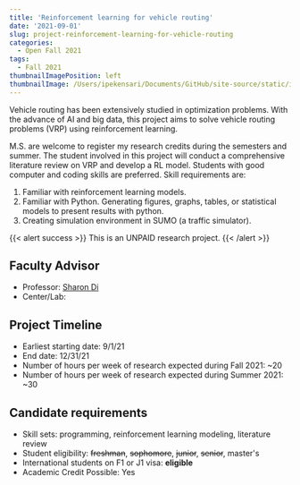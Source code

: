 ```yaml
---
title: 'Reinforcement learning for vehicle routing'
date: '2021-09-01'
slug: project-reinforcement-learning-for-vehicle-routing
categories:
  - Open Fall 2021
tags:
  - Fall 2021
thumbnailImagePosition: left
thumbnailImage: /Users/ipekensari/Documents/GitHub/site-source/static/img/construction.png
---
```

Vehicle routing has been extensively studied in optimization problems. With the advance of AI and big data, this project aims to solve vehicle routing problems (VRP) using reinforcement learning.

<!--more-->


M.S. are welcome to register my research credits during the semesters and summer. The student involved in this project will conduct a comprehensive literature review on VRP and develop a RL model. Students with good computer and coding skills are preferred. Skill requirements are:
1.	Familiar with reinforcement learning models.
2.	Familiar with Python. Generating figures, graphs, tables, or statistical models to present results with python. 
3.	Creating simulation environment in SUMO (a traffic simulator).

{{< alert success >}}
This is an UNPAID research project.
{{< /alert >}}

## Faculty Advisor
+ Professor: [Sharon Di ](https://sharondi-columbia.wixsite.com/ditectlab/home-1)
+ Center/Lab: 

## Project Timeline
+ Earliest starting date: 9/1/21
+ End date: 12/31/21
+ Number of hours per week of research expected during Fall 2021: ~20
+ Number of hours per week of research expected during Summer 2021: ~30

## Candidate requirements
+ Skill sets: programming, reinforcement learning modeling, literature review
+ Student eligibility: ~~freshman~~, ~~sophomore~~, ~~junior~~, ~~senior~~, master's
+ International students on F1 or J1 visa: **eligible**
+ Academic Credit Possible: Yes

